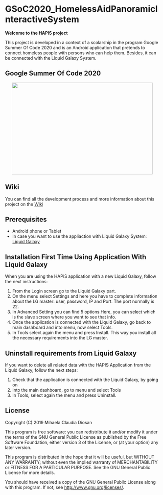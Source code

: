 # GSoC2020_HomelessAidPanoramicInteractiveSystem

__Welcome to the HAPIS project__

This project is developed in a context of a scolarship in the program Google Summer Of Code 2020 and is an Android application that pretends
to connect homeless people with persons who can help them. Besides, it can be connected with the Liquid Galaxy System.

 ## __Google Summer Of Code 2020__
 
 <p align="center"> 
 <img width="460" height="300" src="https://jderobot.github.io/assets/images/activities/gsoc-2020.jpg">
</p>

## __Wiki__
 
 You can find all the development process and more information about this project on the [Wiki](https://github.com/LiquidGalaxyLAB/GSoC2020_HomelessAidPanoramicInteractiveSystem/wiki) 
 
## __Prerequisites__
 
 * Android phone or Tablet
 * In case you want to use the appliaction with Liquid Galaxy System:  [Liquid Galaxy](https://github.com/LiquidGalaxyLAB/liquid-galaxy)
 


## __Installation First Time Using Application With Liquid Galaxy__

When you are using the HAPIS application with a new Liquid Galaxy, follow the next instructions:

 1. From the Login screen go to the Liquid Galaxy part.
 2. On the menu select Settings and here you have to complete information about the LG master: user, password, IP and Port. The port normally is 22.
 3. In Advanced Setting you can find 5 options.Here, you can select which is the slave screen where you want to see that info.
 3. Once the application is connected with the Liquid Galaxy, go back to main dashboard and into menu, now select Tools.
 4. In Tools select again the menu and press Install. This way you install all the necessary requirements into the LG master.
 
 
 
## __Uninstall requirements from Liquid Galaxy__

If you want to delete all related data with the HAPIS Application from the Liquid Galaxy, follow the next steps:

 1. Check that the application is connected with the Liquid Galaxy, by going on
 2. Into the main dashboard, go to menu and select Tools
 3. In Tools, select again the menu and press Uninstall.



## __License__

Copyright (C) 2019 Mihaela Claudia Diosan

This program is free software: you can redistribute it and/or modify it under the terms of the GNU General Public License as published by the Free Software Foundation, either version 3 of the License, or (at your option) any later version.

This program is distributed in the hope that it will be useful, but WITHOUT ANY WARRANTY; without even the implied warranty of MERCHANTABILITY or FITNESS FOR A PARTICULAR PURPOSE. See the GNU General Public License for more details.

You should have received a copy of the GNU General Public License along with this program. If not, see http://www.gnu.org/licenses/.
   


